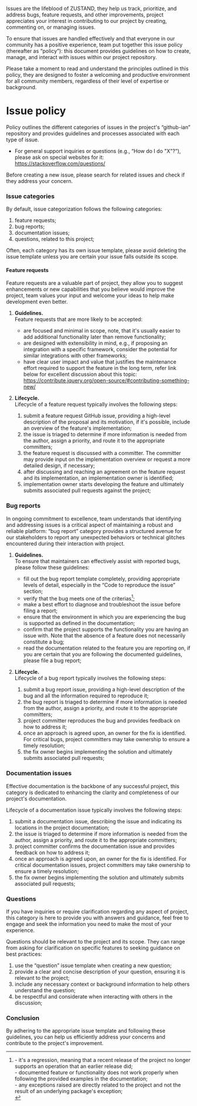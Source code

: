 Issues are the lifeblood of ZUSTAND, they help us track, prioritize, and address bugs, feature requests, and other improvements, project appreciates your interest in contributing to our project by creating, commenting on, or managing issues.

To ensure that issues are handled effectively and that everyone in our community has a positive experience, team put together this issue policy (thereafter as “policy”): this document provides guidelines on how to create, manage, and interact with issues within our project repository.

Please take a moment to read and understand the principles outlined in this policy, they are designed to foster a welcoming and productive environment for all community members, regardless of their level of expertise or background.

Issue policy
============

Policy outlines the different categories of issues in the project's “github-ian” repository and provides guidelines and processes associated with each type of issue.

- For general support inquiries or questions (e.g., “How do I do "X"?”), please ask on special websites for it:
  https://stackoverflow.com/questions/

Before creating a new issue, please search for related issues and check if they address your concern.

### Issue categories

By default, issue categorization follows the following categories:

1. feature requests;
2. bug reports;
3. documentation issues;
4. questions, related to this project;

Often, each category has its own issue template, please avoid deleting the issue template unless you are certain your issue falls outside its scope.

#### Feature requests

Feature requests are a valuable part of project, they allow you to suggest enhancements or new capabilities that you believe would improve the project, team values your input and welcome your ideas to help make development even better.

1. **Guidelines.**\
   Feature requests that are more likely to be accepted:
   - are focused and minimal in scope, note, that it's usually easier to add additional functionality later than remove functionality;
   - are designed with extensibility in mind, e.g., if proposing an integration with a specific framework, consider the potential for similar integrations with other frameworks;
   - have clear user impact and value that justifies the maintenance effort required to support the feature in the long term, refer link below for excellent discussion about this topic:\
     https://contribute.jquery.org/open-source/#contributing-something-new/

2. **Lifecycle.**\
   Lifecycle of a feature request typically involves the following steps:
   1. submit a feature request GitHub issue, providing a high-level description of the proposal and its motivation, if it's possible, include an overview of the feature's implementation;
   2. the issue is triaged to determine if more information is needed from the author, assign a priority, and route it to the appropriate committers;
   3. the feature request is discussed with a committer. The committer may provide input on the implementation overview or request a more detailed design, if necessary;
   4. after discussing and reaching an agreement on the feature request and its implementation, an implementation owner is identified;
   5. implementation owner starts developing the feature and ultimately submits associated pull requests against the project;

### Bug reports

In ongoing commitment to excellence, team understands that identifying and addressing issues is a critical aspect of maintaining a robust and reliable platform: “bug report” category provides a structured avenue for our stakeholders to report any unexpected behaviors or technical glitches encountered during their interaction with project.

1. **Guidelines.**\
   To ensure that maintainers can effectively assist with reported bugs, please follow these guidelines:
   - fill out the bug report template completely, providing appropriate levels of detail, especially in the “Code to reproduce the issue” section;
   - verify that the bug meets one of the criterias[^1];
   - make a best effort to diagnose and troubleshoot the issue before filing a report;
   - ensure that the environment in which you are experiencing the bug is supported as defined in the documentation;
   - confirm that the project supports the functionality you are having an issue with. Note that the absence of a feature does not necessarily constitute a bug;
   - read the documentation related to the feature you are reporting on, if you are certain that you are following the documented guidelines, please file a bug report;

2. **Lifecycle.**\
   Lifecycle of a bug report typically involves the following steps:
   1. submit a bug report issue, providing a high-level description of the bug and all the information required to reproduce it;
   2. the bug report is triaged to determine if more information is needed from the author, assign a priority, and route it to the appropriate committers;
   3. project committer reproduces the bug and provides feedback on how to address it;
   4. once an approach is agreed upon, an owner for the fix is identified. For critical bugs, project committers may take ownership to ensure a timely resolution;
   5. the fix owner begins implementing the solution and ultimately submits associated pull requests;

### Documentation issues

Effective documentation is the backbone of any successful project, this category is dedicated to enhancing the clarity and completeness of our project's documentation.

Lifecycle of a documentation issue typically involves the following steps:

1. submit a documentation issue, describing the issue and indicating its locations in the project documentation;
2. the issue is triaged to determine if more information is needed from the author, assign a priority, and route it to the appropriate committers;
3. project committer confirms the documentation issue and provides feedback on how to address it;
4. once an approach is agreed upon, an owner for the fix is identified. For critical documentation issues, project committers may take ownership to ensure a timely resolution;
5. the fix owner begins implementing the solution and ultimately submits associated pull requests;

### Questions

If you have inquiries or require clarification regarding any aspect of project, this category is here to provide you with answers and guidance, feel free to engage and seek the information you need to make the most of your experience.

Questions should be relevant to the project and its scope. They can range from asking for clarification on specific features to seeking guidance on best practices:

1. use the “question” issue template when creating a new question;
2. provide a clear and concise description of your question, ensuring it is relevant to the project;
3. include any necessary context or background information to help others understand the question;
4. be respectful and considerate when interacting with others in the discussion;

### Conclusion

By adhering to the appropriate issue template and following these guidelines, you can help us efficiently address your concerns and contribute to the project's improvement.

[^1]: \- it's a regression, meaning that a recent release of the project no longer supports an operation that an earlier release did;<br/> - documented feature or functionality does not work properly when following the provided examples in the documentation;<br/> - any exceptions raised are directly related to the project and not the result of an underlying package's exception;<br/>
